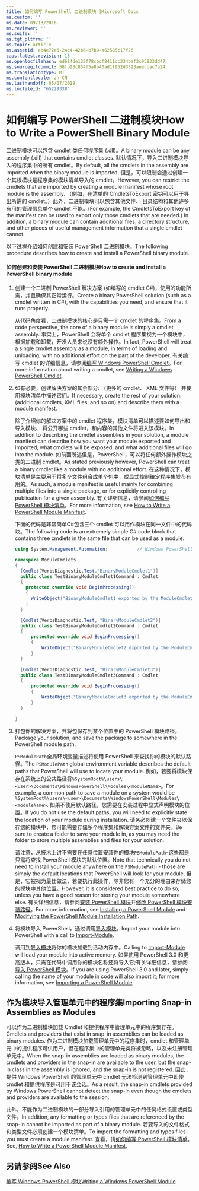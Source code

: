 ```yaml
---
title: 如何编写 PowerShell 二进制模块 |Microsoft Docs
ms.custom: ''
ms.date: 09/13/2016
ms.reviewer: ''
ms.suite: ''
ms.tgt_pltfrm: ''
ms.topic: article
ms.assetid: eb4e72e6-24c4-42b6-b7b9-a62585c17f26
caps.latest.revision: 15
ms.openlocfilehash: ed614de125f78cbcf8411cc334baf3c95933dd47
ms.sourcegitcommit: 58fb23c854f5a8b40ad1f952d3323aeeccac7a24
ms.translationtype: MT
ms.contentlocale: zh-CN
ms.lasthandoff: 05/07/2019
ms.locfileid: "65229338"
---
```

# <a name="how-to-write-a-powershell-binary-module"></a><span data-ttu-id="a3381-102">如何编写 PowerShell 二进制模块</span><span class="sxs-lookup"><span data-stu-id="a3381-102">How to Write a PowerShell Binary Module</span></span>

<span data-ttu-id="a3381-103">二进制模块可以包含 cmdlet 类任何程序集 (.dll)。</span><span class="sxs-lookup"><span data-stu-id="a3381-103">A binary module can be any assembly (.dll) that contains cmdlet classes.</span></span> <span data-ttu-id="a3381-104">默认情况下，导入二进制模块导入的程序集中的所有 cmdlet。</span><span class="sxs-lookup"><span data-stu-id="a3381-104">By default, all the cmdlets in the assembly are imported when the binary module is imported.</span></span> <span data-ttu-id="a3381-105">但是，可以限制会通过创建一个其根模块是程序集的模块清单导入的 cmdlet。</span><span class="sxs-lookup"><span data-stu-id="a3381-105">However, you can restrict the cmdlets that are imported by creating a module manifest whose root module is the assembly.</span></span> <span data-ttu-id="a3381-106">（例如，在清单的 CmdletsToExport 密钥可以用于导出所需的 cmdlet。）此外，二进制模块可以包含其他文件、 目录结构和其他许多有用的管理信息单个 cmdlet 不能。</span><span class="sxs-lookup"><span data-stu-id="a3381-106">(For example, the CmdletsToExport key of the manifest can be used to export only those cmdlets that are needed.) In addition, a binary module can contain additional files, a directory structure, and other pieces of useful management information that a single cmdlet cannot.</span></span>

<span data-ttu-id="a3381-107">以下过程介绍如何创建和安装 PowerShell 二进制模块。</span><span class="sxs-lookup"><span data-stu-id="a3381-107">The following procedure describes how to create and install a PowerShell binary module.</span></span>

#### <a name="how-to-create-and-install-a-powershell-binary-module"></a><span data-ttu-id="a3381-108">如何创建和安装 PowerShell 二进制模块</span><span class="sxs-lookup"><span data-stu-id="a3381-108">How to create and install a PowerShell binary module</span></span>

1. <span data-ttu-id="a3381-109">创建一个二进制 PowerShell 解决方案 (如编写的 cmdlet C#)，使用的功能所需，并且确保其正常运行。</span><span class="sxs-lookup"><span data-stu-id="a3381-109">Create a binary PowerShell solution (such as a cmdlet written in C#), with the capabilities you need, and ensure that it runs properly.</span></span>

   <span data-ttu-id="a3381-110">从代码角度看，二进制模块的核心是只需一个 cmdlet 的程序集。</span><span class="sxs-lookup"><span data-stu-id="a3381-110">From a code perspective, the core of a binary module is simply a cmdlet assembly.</span></span> <span data-ttu-id="a3381-111">事实上，PowerShell 会将单个 cmdlet 程序集视为一个模块中，根据加载和卸载，开发人员来说没有额外操作。</span><span class="sxs-lookup"><span data-stu-id="a3381-111">In fact, PowerShell will treat a single cmdlet assembly as a module, in terms of loading and unloading, with no additional effort on the part of the developer.</span></span> <span data-ttu-id="a3381-112">有关编写 cmdlet 的详细信息，请参阅[编写 Windows PowerShell Cmdlet](../cmdlet/writing-a-windows-powershell-cmdlet.md)。</span><span class="sxs-lookup"><span data-stu-id="a3381-112">For more information about writing a cmdlet, see [Writing a Windows PowerShell Cmdlet](../cmdlet/writing-a-windows-powershell-cmdlet.md).</span></span>

2. <span data-ttu-id="a3381-113">如有必要，创建解决方案的其余部分: （更多的 cmdlet、 XML 文件等） 并使用模块清单中描述它们。</span><span class="sxs-lookup"><span data-stu-id="a3381-113">If necessary, create the rest of your solution: (additional cmdlets, XML files, and so on) and describe them with a module manifest.</span></span>

   <span data-ttu-id="a3381-114">除了介绍你的解决方案中的 cmdlet 程序集，模块清单可以描述要如何导出和导入模块、 将公开哪些 cmdlet，和内容的其他文件将进入该模块。</span><span class="sxs-lookup"><span data-stu-id="a3381-114">In addition to describing the cmdlet assemblies in your solution, a module manifest can describe how you want your module exported and imported, what cmdlets will be exposed, and what additional files will go into the module.</span></span>
   <span data-ttu-id="a3381-115">如前面所述但是，PowerShell，可以将任何额外操作模块之类的二进制 cmdlet。</span><span class="sxs-lookup"><span data-stu-id="a3381-115">As stated previously however, PowerShell can treat a binary cmdlet like a module with no additional effort.</span></span>
   <span data-ttu-id="a3381-116">在这种情况下，模块清单是主要用于将多个文件组合成单个包中，或显式控制给定程序集发布有用的。</span><span class="sxs-lookup"><span data-stu-id="a3381-116">As such, a module manifest is useful mainly for combining multiple files into a single package, or for explicitly controlling publication for a given assembly.</span></span>
   <span data-ttu-id="a3381-117">有关详细信息，请参阅[如何编写 PowerShell 模块清单](how-to-write-a-powershell-module-manifest.md)。</span><span class="sxs-lookup"><span data-stu-id="a3381-117">For more information, see [How to Write a PowerShell Module Manifest](how-to-write-a-powershell-module-manifest.md).</span></span>

   <span data-ttu-id="a3381-118">下面的代码是非常简单C#包含三个 cmdlet 可以用作模块在同一文件中的代码块。</span><span class="sxs-lookup"><span data-stu-id="a3381-118">The following code is an extremely simple C# code block that contains three cmdlets in the same file that can be used as a module.</span></span>

   ```csharp
   using System.Management.Automation;           // Windows PowerShell namespace.

   namespace ModuleCmdlets
   {
     [Cmdlet(VerbsDiagnostic.Test,"BinaryModuleCmdlet1")]
     public class TestBinaryModuleCmdlet1Command : Cmdlet
     {
       protected override void BeginProcessing()
       {
         WriteObject("BinaryModuleCmdlet1 exported by the ModuleCmdlets module.");
       }
     }

     [Cmdlet(VerbsDiagnostic.Test, "BinaryModuleCmdlet2")]
     public class TestBinaryModuleCmdlet2Command : Cmdlet
     {
         protected override void BeginProcessing()
         {
             WriteObject("BinaryModuleCmdlet2 exported by the ModuleCmdlets module.");
         }
     }

     [Cmdlet(VerbsDiagnostic.Test, "BinaryModuleCmdlet3")]
     public class TestBinaryModuleCmdlet3Command : Cmdlet
     {
         protected override void BeginProcessing()
         {
             WriteObject("BinaryModuleCmdlet3 exported by the ModuleCmdlets module.");
         }
     }

   }
   ```

3. <span data-ttu-id="a3381-119">打包你的解决方案，并将包保存到某个位置中的 PowerShell 模块路径。</span><span class="sxs-lookup"><span data-stu-id="a3381-119">Package your solution, and save the package to somewhere in the PowerShell module path.</span></span>

   <span data-ttu-id="a3381-120">`PSModulePath`全局环境变量描述将使用 PowerShell 来查找你的模块的默认路径。</span><span class="sxs-lookup"><span data-stu-id="a3381-120">The `PSModulePath` global environment variable describes the default paths that PowerShell will use to locate your module.</span></span> <span data-ttu-id="a3381-121">例如，若要将模块保存在系统上的公共路径将`%SystemRoot%\users\<user>\Documents\WindowsPowerShell\Modules\<moduleName>`。</span><span class="sxs-lookup"><span data-stu-id="a3381-121">For example, a common path to save a module on a system would be `%SystemRoot%\users\<user>\Documents\WindowsPowerShell\Modules\<moduleName>`.</span></span> <span data-ttu-id="a3381-122">如果不使用默认路径，您需要在安装过程中显式声明模块的位置。</span><span class="sxs-lookup"><span data-stu-id="a3381-122">If you do not use the default paths, you will need to explicitly state the location of your module during installation.</span></span> <span data-ttu-id="a3381-123">请务必创建一个文件夹以保存您的模块中，您可能需要存储多个程序集和解决方案文件的文件夹。</span><span class="sxs-lookup"><span data-stu-id="a3381-123">Be sure to create a folder to save your module in, as you may need the folder to store multiple assemblies and files for your solution.</span></span>

   <span data-ttu-id="a3381-124">请注意，从技术上讲不需要在任意位置安装你的模块`PSModulePath`-这些都是只需将查找 PowerShell 模块的默认位置。</span><span class="sxs-lookup"><span data-stu-id="a3381-124">Note that technically you do not need to install your module anywhere on the `PSModulePath` - those are simply the default locations that PowerShell will look for your module.</span></span> <span data-ttu-id="a3381-125">但是，它被视为最佳做法，若要执行此操作，除非您有一个充分的理由来存储您的模块中其他位置。</span><span class="sxs-lookup"><span data-stu-id="a3381-125">However, it is considered best practice to do so, unless you have a good reason for storing your module somewhere else.</span></span> <span data-ttu-id="a3381-126">有关详细信息，请参阅[安装 PowerShell 模块](./installing-a-powershell-module.md)并[修改 PowerShell 模块安装路径](./modifying-the-psmodulepath-installation-path.md)。</span><span class="sxs-lookup"><span data-stu-id="a3381-126">For more information, see [Installing a PowerShell Module](./installing-a-powershell-module.md) and [Modifying the PowerShell Module Installation Path](./modifying-the-psmodulepath-installation-path.md).</span></span>

4. <span data-ttu-id="a3381-127">将模块导入 PowerShell，通过调用[导入模块](/powershell/module/Microsoft.PowerShell.Core/Import-Module)。</span><span class="sxs-lookup"><span data-stu-id="a3381-127">Import your module into PowerShell with a call to [Import-Module](/powershell/module/Microsoft.PowerShell.Core/Import-Module).</span></span>

   <span data-ttu-id="a3381-128">调用到[导入模块](/powershell/module/Microsoft.PowerShell.Core/Import-Module)将你的模块加载到活动内存中。</span><span class="sxs-lookup"><span data-stu-id="a3381-128">Calling to [Import-Module](/powershell/module/Microsoft.PowerShell.Core/Import-Module) will load your module into active memory.</span></span> <span data-ttu-id="a3381-129">如果使用 PowerShell 3.0 和更高版本，只需在代码中调用你的模块名称还将导入它;有关详细信息，请参阅[导入 PowerShell 模块](./importing-a-powershell-module.md)。</span><span class="sxs-lookup"><span data-stu-id="a3381-129">If you are using PowerShell 3.0 and later, simply calling the name of your module in code will also import it; for more information, see [Importing a PowerShell Module](./importing-a-powershell-module.md).</span></span>

## <a name="importing-snap-in-assemblies-as-modules"></a><span data-ttu-id="a3381-130">作为模块导入管理单元中的程序集</span><span class="sxs-lookup"><span data-stu-id="a3381-130">Importing Snap-in Assemblies as Modules</span></span>

<span data-ttu-id="a3381-131">可以作为二进制模块加载 Cmdlet 和提供程序中管理单元中的程序集存在。</span><span class="sxs-lookup"><span data-stu-id="a3381-131">Cmdlets and providers that exist in snap-in assemblies can be loaded as binary modules.</span></span> <span data-ttu-id="a3381-132">作为二进制模块加载管理单元中的程序集时，cmdlet 和管理单元中的提供程序可供用户，但在程序集中的管理单元类将被忽略，以及未注册管理单元中。</span><span class="sxs-lookup"><span data-stu-id="a3381-132">When the snap-in assemblies are loaded as binary modules, the cmdlets and providers in the snap-in are available to the user, but the snap-in class in the assembly is ignored, and the snap-in is not registered.</span></span> <span data-ttu-id="a3381-133">因此，提供 Windows PowerShell 的管理单元中 cmdlet 无法检测到管理单元中即使 cmdlet 和提供程序是可用于该会话。</span><span class="sxs-lookup"><span data-stu-id="a3381-133">As a result, the snap-in cmdlets provided by Windows PowerShell cannot detect the snap-in even though the cmdlets and providers are available to the session.</span></span>

<span data-ttu-id="a3381-134">此外，不能作为二进制模块的一部分导入引用的管理单元中的任何格式设置或类型文件。</span><span class="sxs-lookup"><span data-stu-id="a3381-134">In addition, any formatting or types files that are referenced by the snap-in cannot be imported as part of a binary module.</span></span>
<span data-ttu-id="a3381-135">若要导入的文件格式和类型文件必须创建一个模块清单。</span><span class="sxs-lookup"><span data-stu-id="a3381-135">To import the formatting and types files you must create a module manifest.</span></span>
<span data-ttu-id="a3381-136">查看，请[如何编写 PowerShell 模块清单](how-to-write-a-powershell-module-manifest.md)。</span><span class="sxs-lookup"><span data-stu-id="a3381-136">See, [How to Write a PowerShell Module Manifest](how-to-write-a-powershell-module-manifest.md).</span></span>

## <a name="see-also"></a><span data-ttu-id="a3381-137">另请参阅</span><span class="sxs-lookup"><span data-stu-id="a3381-137">See Also</span></span>

[<span data-ttu-id="a3381-138">编写 Windows PowerShell 模块</span><span class="sxs-lookup"><span data-stu-id="a3381-138">Writing a Windows PowerShell Module</span></span>](./writing-a-windows-powershell-module.md)
